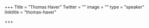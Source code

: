 +++
Title = "Thomas Haver"
Twitter = ""
image = ""
type = "speaker"
linktitle = "thomas-haver"

+++


